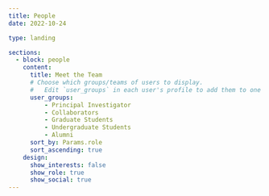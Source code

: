 ```yaml
---
title: People
date: 2022-10-24

type: landing

sections:
  - block: people
    content:
      title: Meet the Team
      # Choose which groups/teams of users to display.
      #   Edit `user_groups` in each user's profile to add them to one or more of these groups.
      user_groups:
          - Principal Investigator
          - Collaborators
          - Graduate Students
          - Undergraduate Students
          - Alumni
      sort_by: Params.role
      sort_ascending: true
    design:
      show_interests: false
      show_role: true
      show_social: true
---
```

